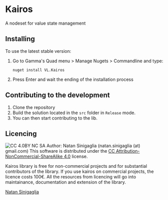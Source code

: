 # Kairos

A nodeset for value state management

## Installing

To use the latest stable version:
1. Go to Gamma's Quad menu > Manage Nugets > Commandline and type:

	```
	nuget install VL.Kairos
	```
2. Press Enter and wait the ending of the installation process

## Contributing to the development

1. Clone the repository
2. Build the solution located in the `src` folder in `Release` mode. 
3. You can then start contributing to the lib.

## Licencing

![CC 4.0BY NC SA](http://i.creativecommons.org/l/by-nc-sa/4.0/88x31.png)
Author: Natan Sinigaglia (natan.sinigaglia (at) gmail.com)
This software is distributed under the [CC Attribution-NonCommercial-ShareAlike 4.0](https://creativecommons.org/licenses/by-nc-sa/4.0/) license.

Kairos library is free for non-commercial projects and for substantial contributors of the library.
If you use kairos on commercial projects, the licence costs 100€.
All the resources from licencing will go into maintainance, documentation and extension of the library.

[Natan Sinigaglia](http://natansinigaglia.com/)
